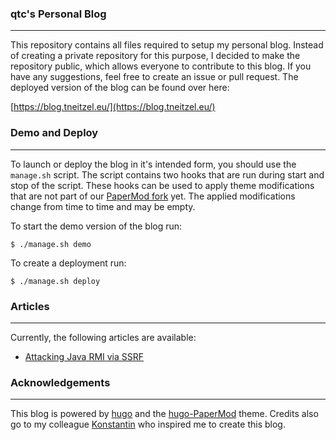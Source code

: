 ### qtc's Personal Blog

----

This repository contains all files required to setup my personal blog. Instead of
creating a private repository for this purpose, I decided to make the repository
public, which allows everyone to contribute to this blog. If you have any suggestions,
feel free to create an issue or pull request. The deployed version of the blog can be
found over here:

[https://blog.tneitzel.eu/](https://blog.tneitzel.eu/)


### Demo and Deploy

----

To launch or deploy the blog in it's intended form, you should use the ``manage.sh`` script.
The script contains two hooks that are run during start and stop of the script. These hooks
can be used to apply theme modifications that are not part of our [PaperMod fork](https://github.com/qtc-de/hugo-PaperMod)
yet. The applied modifications change from time to time and may be empty.

To start the demo version of the blog run:

```console
$ ./manage.sh demo
```

To create a deployment run:

```console
$ ./manage.sh deploy
```

### Articles

----

Currently, the following articles are available:

* [Attacking Java RMI via SSRF](https://blog.tneitzel.eu/posts/01-attacking-java-rmi-via-ssrf/)


### Acknowledgements

----

This blog is powered by [hugo](https://github.com/gohugoio/hugo) and the [hugo-PaperMod](
https://github.com/adityatelange/hugo-PaperMod) theme. Credits also go to my colleague
[Konstantin](https://twitter.com/kwnypwny) who inspired me to create this blog.
